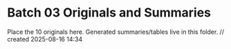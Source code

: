 # Batch 03 Originals and Summaries

Place the 10 originals here. Generated summaries/tables live in this folder.  // created 2025-08-16 14:34


